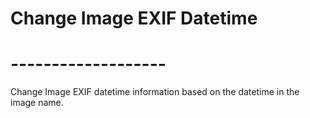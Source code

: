 # Change Image EXIF Datetime
# -------------------
Change Image EXIF datetime information based on the datetime in the image name.

